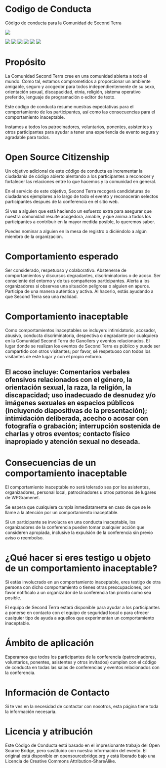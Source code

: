 # Codigo de Conducta
Código de conducta para la Comunidad de Second Terra

![](https://pandao.github.io/editor.md/images/logos/editormd-logo-180x180.png)

![](https://img.shields.io/github/stars/pandao/editor.md.svg) ![](https://img.shields.io/github/forks/pandao/editor.md.svg) ![](https://img.shields.io/github/tag/pandao/editor.md.svg) ![](https://img.shields.io/github/release/pandao/editor.md.svg) ![](https://img.shields.io/github/issues/pandao/editor.md.svg) ![](https://img.shields.io/bower/v/editor.md.svg)

# Propósito
La Comunidad Second Terra cree en una comunidad abierta a todo el mundo. Como tal, estamos comprometidos a proporcionar un ambiente amigable, seguro y acogedor para todos independientemente de su sexo, orientación sexual, discapacidad, etnia, religión, sistema operativo preferido, lenguaje de programación o editor de texto.

Este código de conducta resume nuestras expectativas para el comportamiento de los participantes, así como las consecuencias para el comportamiento inaceptable.

Instamos a todos los patrocinadores, voluntarios, ponentes, asistentes y otros participantes para ayudar a tener una experiencia de evento segura y agradable para todos.

# Open Source Citizenship
Un objetivo adicional de este código de conducta es incrementar la ciudadanía de código abierto alentando a los participantes a reconocer y fortalecer las relaciones entre lo que hacemos y la comunidad en general.

En el servicio de este objetivo, Second Terra recogerá candidaturas de ciudadanos ejemplares a lo largo de todo el evento y reconocerán selectos participantes después de la conferencia en el sitio web.

Si ves a alguien que está haciendo un esfuerzo extra para asegurar que nuestra comunidad resulte acogedora, amable, y que anima a todos los participantes a contribuir en la mayor medida posible, lo queremos saber.

Puedes nominar a alguien en la mesa de registro o diciéndolo a algún miembro de la organización.

# Comportamiento esperado

Ser considerado, respetuoso y colaborativo.
Abstenerse de comportamientos y discursos degradantes, discriminatorios o de acoso.
Ser consciente del entorno y de tus compañeros participantes. Alerta a los organizadores si observas una situación peligrosa o alguien en apuros.
Participa de una manera auténtica y activa. Al hacerlo, estás ayudando a que Second Terra sea una realidad.

# Comportamiento inaceptable
Como comportamientos inaceptables se incluyen: intimidatorio, acosador, abusivo, conducta discriminatoria, despectiva o degradante por cualquiera en la Comunidad Second Terra de Ganollers y eventos relacionados. El lugar donde se realizan los eventos de Second Terra es público y puede ser compartido con otros visitantes; por favor, sé respetuoso con todos los visitantes de este lugar y con el propio entorno.

## El acoso incluye: Comentarios verbales ofensivos relacionados con el género, la orientación sexual, la raza, la religión, la discapacidad; uso inadecuado de desnudez y/o imágenes sexuales en espacios públicos (incluyendo diapositivas de la presentación); intimidación deliberada, acecho o acosar con fotografía o grabación; interrupción sostenida de charlas y otros eventos; contacto físico inapropiado y atención sexual no deseada.

# Consecuencias de un comportamiento inaceptable
El comportamiento inaceptable no será tolerado sea por los asistentes, organizadores, personal local, patrocinadores u otros patronos de lugares de WPGramenet.

Se espera que cualquiera cumpla inmediatamente en caso de que se le llame a la atención por un comportamiento inaceptable.

Si un participante se involucra en una conducta inaceptable, los organizadores de la conferencia pueden tomar cualquier acción que consideren apropiada, inclusive la expulsión de la conferencia sin previo aviso o reembolso.

# ¿Qué hacer si eres testigo u objeto de un comportamiento inaceptable?
Si estás involucrado en un comportamiento inaceptable, eres testigo de otra persona con dicho comportamiento o tienes otras preocupaciones, por favor notifícalo a un organizador de la conferencia tan pronto como sea posible.

El equipo de Second Terra estará disponible para ayudar a los participantes a ponerse en contacto con el equipo de seguridad local o para ofrecer cualquier tipo de ayuda a aquellos que experimentan un comportamiento inaceptable.

# Ámbito de aplicación
Esperamos que todos los participantes de la conferencia (patrocinadores, voluntarios, ponentes, asistentes y otros invitados) cumplan con el código de conducta en todas las salas de conferencias y eventos relacionados con la conferencia.

# Información de Contacto
Si te ves en la necesidad de contactar con nosotros, esta página tiene toda la información necesaria.

# Licencia y atribución
Este Código de Conducta está basado en el impresionante trabajo del Open Source Bridge, pero sustituido con nuestra información del evento. El original está disponible en opensourcebridge.org y está liberado bajo una Licencia de Creative Commons Attribution-ShareAlike.
